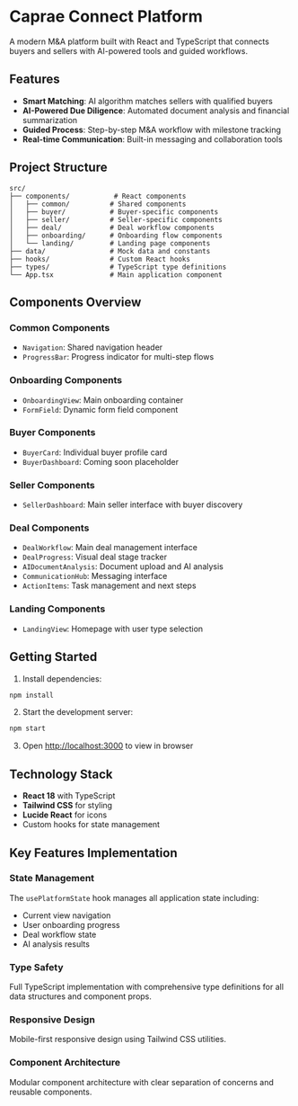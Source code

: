 # Caprae Connect Platform

A modern M&A platform built with React and TypeScript that connects buyers and sellers with AI-powered tools and guided workflows.

## Features

- **Smart Matching**: AI algorithm matches sellers with qualified buyers
- **AI-Powered Due Diligence**: Automated document analysis and financial summarization
- **Guided Process**: Step-by-step M&A workflow with milestone tracking
- **Real-time Communication**: Built-in messaging and collaboration tools

## Project Structure

```
src/
├── components/           # React components
│   ├── common/          # Shared components
│   ├── buyer/           # Buyer-specific components
│   ├── seller/          # Seller-specific components
│   ├── deal/            # Deal workflow components
│   ├── onboarding/      # Onboarding flow components
│   └── landing/         # Landing page components
├── data/                # Mock data and constants
├── hooks/               # Custom React hooks
├── types/               # TypeScript type definitions
└── App.tsx              # Main application component
```

## Components Overview

### Common Components
- `Navigation`: Shared navigation header
- `ProgressBar`: Progress indicator for multi-step flows

### Onboarding Components
- `OnboardingView`: Main onboarding container
- `FormField`: Dynamic form field component

### Buyer Components
- `BuyerCard`: Individual buyer profile card
- `BuyerDashboard`: Coming soon placeholder

### Seller Components
- `SellerDashboard`: Main seller interface with buyer discovery

### Deal Components
- `DealWorkflow`: Main deal management interface
- `DealProgress`: Visual deal stage tracker
- `AIDocumentAnalysis`: Document upload and AI analysis
- `CommunicationHub`: Messaging interface
- `ActionItems`: Task management and next steps

### Landing Components
- `LandingView`: Homepage with user type selection

## Getting Started

1. Install dependencies:
```bash
npm install
```

2. Start the development server:
```bash
npm start
```

3. Open [http://localhost:3000](http://localhost:3000) to view in browser

## Technology Stack

- **React 18** with TypeScript
- **Tailwind CSS** for styling
- **Lucide React** for icons
- Custom hooks for state management

## Key Features Implementation

### State Management
The `usePlatformState` hook manages all application state including:
- Current view navigation
- User onboarding progress
- Deal workflow state
- AI analysis results

### Type Safety
Full TypeScript implementation with comprehensive type definitions for all data structures and component props.

### Responsive Design
Mobile-first responsive design using Tailwind CSS utilities.

### Component Architecture
Modular component architecture with clear separation of concerns and reusable components.